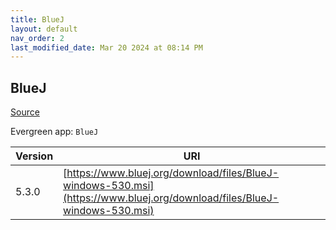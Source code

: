 ```yaml
---
title: BlueJ
layout: default
nav_order: 2
last_modified_date: Mar 20 2024 at 08:14 PM
---
```


## BlueJ

[Source](https://www.bluej.org/)

Evergreen app: `BlueJ`

| Version | URI                                                                                                                      |
| ------- | ------------------------------------------------------------------------------------------------------------------------ |
| 5.3.0   | [https://www.bluej.org/download/files/BlueJ-windows-530.msi](https://www.bluej.org/download/files/BlueJ-windows-530.msi) |
